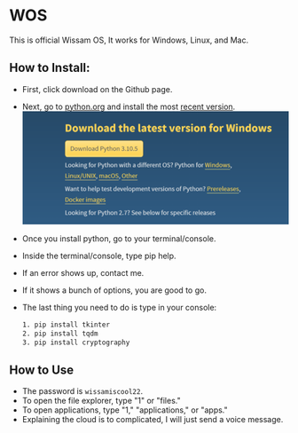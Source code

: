 # WOS
This is official Wissam OS, It works for Windows, Linux, and Mac.

## How to Install:
- First, click download on the Github page.
- Next, go to [python.org](python.org) and install the most [recent version](python.org/downloads).
![Version 3.10.5](PythonRecent.png)

- Once you install python, go to your terminal/console.
- Inside the terminal/console, type pip help.
- If an error shows up, contact me.
- If it shows a bunch of options, you are good to go.
- The last thing you need to do is type in your console:
  ```
  1. pip install tkinter
  2. pip install tqdm
  3. pip install cryptography
  ```
 
## How to Use
- The password is `wissamiscool22`.
- To open the file explorer, type "1" or "files."
- To open applications, type "1," "applications," or "apps."
- Explaining the cloud is to complicated, I will just send a voice message.
